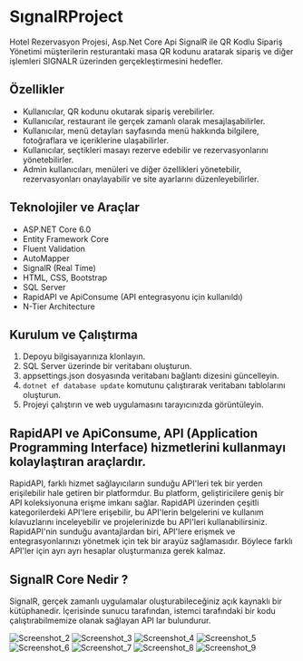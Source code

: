 # SıgnalRProject


Hotel Rezervasyon Projesi, Asp.Net Core Api SignalR ile QR Kodlu Sipariş Yönetimi müşterilerin resturantaki masa QR kodunu aratarak sipariş ve diğer işlemleri SIGNALR üzerinden gerçekleştirmesini hedefler.

## Özellikler

- Kullanıcılar, QR kodunu okutarak sipariş verebilirler.
- Kullanıcılar, restaurant ile gerçek zamanlı olarak mesajlaşabilirler.
- Kullanıcılar, menü detayları sayfasında menü hakkında bilgilere, fotoğraflara ve içeriklerine ulaşabilirler.
- Kullanıcılar, seçtikleri masayı rezerve edebilir ve rezervasyonlarını yönetebilirler.
- Admin kullanıcıları, menüleri ve diğer özellikleri yönetebilir, rezervasyonları onaylayabilir ve site ayarlarını düzenleyebilirler.

## Teknolojiler ve Araçlar

- ASP.NET Core 6.0
- Entity Framework Core
- Fluent Validation
- AutoMapper
- SignalR (Real Time)
- HTML, CSS, Bootstrap
- SQL Server
- RapidAPI ve ApiConsume (API entegrasyonu için kullanıldı)
- N-Tier Architecture

## Kurulum ve Çalıştırma

1. Depoyu bilgisayarınıza klonlayın.
2. SQL Server üzerinde bir veritabanı oluşturun.
3. appsettings.json dosyasında veritabanı bağlantı dizesini güncelleyin.
4. `dotnet ef database update` komutunu çalıştırarak veritabanı tablolarını oluşturun.
5. Projeyi çalıştırın ve web uygulamasını tarayıcınızda görüntüleyin.

## RapidAPI ve ApiConsume, API (Application Programming Interface) hizmetlerini kullanmayı kolaylaştıran araçlardır.

RapidAPI, farklı hizmet sağlayıcıların sunduğu API'leri tek bir yerden erişilebilir hale getiren bir platformdur. Bu platform, geliştiricilere geniş bir API koleksiyonuna erişme imkanı sağlar. RapidAPI üzerinden çeşitli kategorilerdeki API'lere erişebilir, bu API'lerin belgelerini ve kullanım kılavuzlarını inceleyebilir ve projelerinizde bu API'leri kullanabilirsiniz. RapidAPI'nin sunduğu avantajlardan biri, API'lere erişmek ve entegrasyonlarınızı yönetmek için tek bir arayüz sağlamasıdır. Böylece farklı API'ler için ayrı ayrı hesaplar oluşturmanıza gerek kalmaz.

## SignalR Core Nedir ?
SignalR, gerçek zamanlı uygulamalar oluşturabileceğiniz açık kaynaklı bir kütüphanedir. İçerisinde sunucu tarafından, istemci tarafındaki bir kodu çalıştırabilmemize olanak sağlayan API lar bulundurur.





![Screenshot_2](https://github.com/EnesFevzi/SignalRProject/assets/118919666/098b00ec-d894-422b-9088-0ac7fa83a5cf)
![Screenshot_3](https://github.com/EnesFevzi/SignalRProject/assets/118919666/13ae63d9-1939-4d7c-9b53-ee2333342e07)
![Screenshot_4](https://github.com/EnesFevzi/SignalRProject/assets/118919666/4cf5d575-0c2e-4e98-839d-4b264b99138a)
![Screenshot_5](https://github.com/EnesFevzi/SignalRProject/assets/118919666/793f830e-f5fd-44a6-b341-73cbcf7ece5e)
![Screenshot_6](https://github.com/EnesFevzi/SignalRProject/assets/118919666/283935d6-c9b2-470d-aa06-2640d71f05ac)
![Screenshot_7](https://github.com/EnesFevzi/SignalRProject/assets/118919666/497c2e04-04f9-4ba7-af80-833df8a0e325)
![Screenshot_8](https://github.com/EnesFevzi/SignalRProject/assets/118919666/a0c0b2f3-1d8e-4222-b519-235c6be08958)
![Screenshot_9](https://github.com/EnesFevzi/SignalRProject/assets/118919666/bfd7bcc2-57af-4ecd-8e6f-9a23417e541b)
